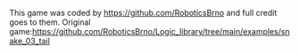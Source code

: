 This game was coded by https://github.com/RoboticsBrno and full credit goes to them.
Original game:https://github.com/RoboticsBrno/Logic_library/tree/main/examples/snake_03_tail
